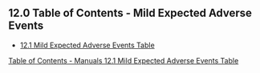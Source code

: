 ## 12.0 Table of Contents - Mild Expected Adverse Events

* [12.1 Mild Expected Adverse Events Table](:pages_path:/manuals/mild-expected-ae/12-01-mild-expected-ae-table.md)



<div class="center">
<div class="btn-group">
  <a href=":pages_path:/manuals/manual-toc.md" class="btn btn-default">
    <span class="glyphicon glyphicon-chevron-up"></span>
    Table of Contents - Manuals
  </a>

  <a href=":pages_path:/manuals/mild-expected-ae/12-01-mild-expected-ae-table.md" class="btn btn-success">
    12.1 Mild Expected Adverse Events Table
    <span class="glyphicon glyphicon-chevron-right"></span>
  </a>
</div>
</div>

